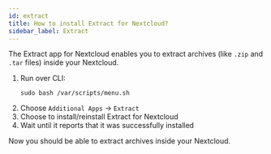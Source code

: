 ```yaml
---
id: extract
title: How to install Extract for Nextcloud?
sidebar_label: Extract
---
```


The Extract app for Nextcloud enables you to extract archives (like `.zip` and `.tar` files) inside your Nextcloud.

1. Run over CLI:
    ```shell
    sudo bash /var/scripts/menu.sh
    ```
1. Choose `Additional Apps` -> `Extract`
1. Choose to install/reinstall Extract for Nextcloud
1. Wait until it reports that it was successfully installed

Now you should be able to extract archives inside your Nextcloud.